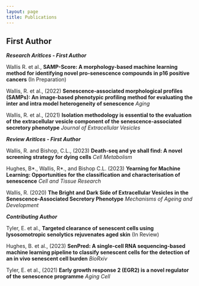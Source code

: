 ```yaml
---
layout: page
title: Publications
---
```

## First Author
**_Research Aritlces - First Author_**

Wallis R. et al., **SAMP-Score: A morphology-based machine learning method for identifying novel pro-senescence compounds in p16 positive cancers** (In Preparation)

Wallis, R. et al., (2022) **Senescence-associated morphological profiles (SAMPs): An image-based phenotypic profiling method for evaluating the inter and intra model heterogeneity of senescence** _Aging_ 

Wallis, R. et al., (2021) **Isolation methodology is essential to the evaluation of the extracellular vesicle component of the senescence‐associated secretory phenotype** _Journal of Extracellular Vesicles_

**_Review Aritlces - First Author_**

Wallis, R. and Bishop, C.L., (2023) **Death-seq and ye shall find: A novel screening strategy for dying cells** _Cell Metabolism_

Hughes, B*., Wallis, R*., and Bishop C.L. (2023) **Yearning for Machine Learning: Opportunities for the classification and characterisation of senescence** _Cell and Tissue Research_

Wallis, R. (2020)  **The Bright and Dark Side of Extracellular Vesicles in the Senescence-Associated Secretory Phenotype** _Mechanisms of Ageing and Development_

**_Contributing Author_**

Tyler, E. et al., **Targeted clearance of senescent cells using lysosomotropic senolytics rejuvenates aged skin** (In Review)

Hughes, B. et al., (2023) **SenPred: A single-cell RNA sequencing-based machine learning pipeline to classify senescent cells for the detection of an in vivo senescent cell burden** _BioRxiv_  

Tyler, E. et al., (2021) **Early growth response 2 (EGR2) is a novel regulator of the senescence programme** _Aging Cell_
